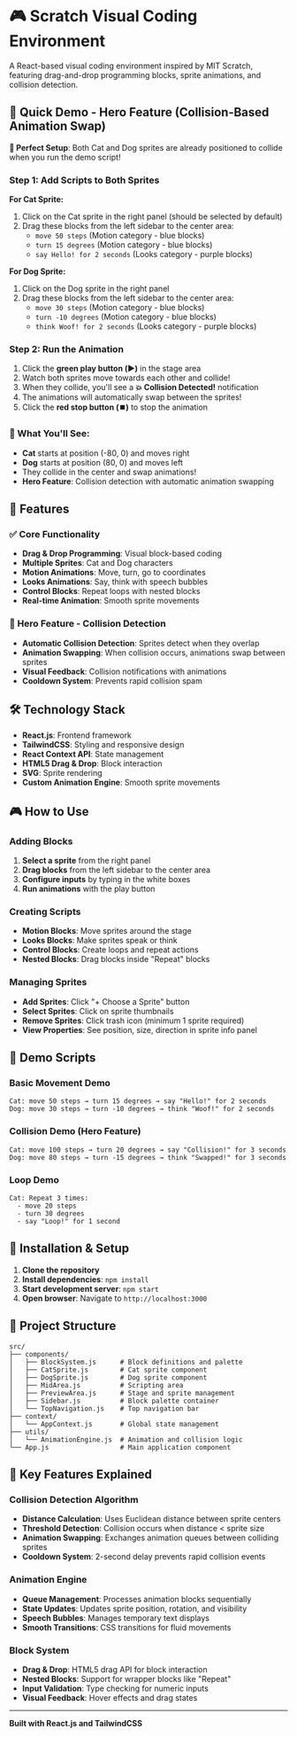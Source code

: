 # 🎮 Scratch Visual Coding Environment

A React-based visual coding environment inspired by MIT Scratch, featuring drag-and-drop programming blocks, sprite animations, and collision detection.

## 🚀 Quick Demo - Hero Feature (Collision-Based Animation Swap)

**🎯 Perfect Setup**: Both Cat and Dog sprites are already positioned to collide when you run the demo script!

### Step 1: Add Scripts to Both Sprites

**For Cat Sprite:**
1. Click on the Cat sprite in the right panel (should be selected by default)
2. Drag these blocks from the left sidebar to the center area:
   - `move 50 steps` (Motion category - blue blocks)
   - `turn 15 degrees` (Motion category - blue blocks)
   - `say Hello! for 2 seconds` (Looks category - purple blocks)

**For Dog Sprite:**
1. Click on the Dog sprite in the right panel
2. Drag these blocks from the left sidebar to the center area:
   - `move 30 steps` (Motion category - blue blocks)
   - `turn -10 degrees` (Motion category - blue blocks)
   - `think Woof! for 2 seconds` (Looks category - purple blocks)

### Step 2: Run the Animation

1. Click the **green play button (▶️)** in the stage area
2. Watch both sprites move towards each other and collide!
3. When they collide, you'll see a **💥 Collision Detected!** notification
4. The animations will automatically swap between the sprites!
5. Click the **red stop button (⏹️)** to stop the animation

### 🎪 What You'll See:
- **Cat** starts at position (-80, 0) and moves right
- **Dog** starts at position (80, 0) and moves left  
- They collide in the center and swap animations!
- **Hero Feature**: Collision detection with automatic animation swapping

## 🎯 Features

### ✅ Core Functionality
- **Drag & Drop Programming**: Visual block-based coding
- **Multiple Sprites**: Cat and Dog characters
- **Motion Animations**: Move, turn, go to coordinates
- **Looks Animations**: Say, think with speech bubbles
- **Control Blocks**: Repeat loops with nested blocks
- **Real-time Animation**: Smooth sprite movements

### 🌟 Hero Feature - Collision Detection
- **Automatic Collision Detection**: Sprites detect when they overlap
- **Animation Swapping**: When collision occurs, animations swap between sprites
- **Visual Feedback**: Collision notifications with animations
- **Cooldown System**: Prevents rapid collision spam

## 🛠️ Technology Stack

- **React.js**: Frontend framework
- **TailwindCSS**: Styling and responsive design
- **React Context API**: State management
- **HTML5 Drag & Drop**: Block interaction
- **SVG**: Sprite rendering
- **Custom Animation Engine**: Smooth sprite movements

## 🎮 How to Use

### Adding Blocks
1. **Select a sprite** from the right panel
2. **Drag blocks** from the left sidebar to the center area
3. **Configure inputs** by typing in the white boxes
4. **Run animations** with the play button

### Creating Scripts
- **Motion Blocks**: Move sprites around the stage
- **Looks Blocks**: Make sprites speak or think
- **Control Blocks**: Create loops and repeat actions
- **Nested Blocks**: Drag blocks inside "Repeat" blocks

### Managing Sprites
- **Add Sprites**: Click "+ Choose a Sprite" button
- **Select Sprites**: Click on sprite thumbnails
- **Remove Sprites**: Click trash icon (minimum 1 sprite required)
- **View Properties**: See position, size, direction in sprite info panel

## 🎪 Demo Scripts

### Basic Movement Demo
```
Cat: move 50 steps → turn 15 degrees → say "Hello!" for 2 seconds
Dog: move 30 steps → turn -10 degrees → think "Woof!" for 2 seconds
```

### Collision Demo (Hero Feature)
```
Cat: move 100 steps → turn 20 degrees → say "Collision!" for 3 seconds
Dog: move 80 steps → turn -15 degrees → think "Swapped!" for 3 seconds
```

### Loop Demo
```
Cat: Repeat 3 times:
  - move 20 steps
  - turn 30 degrees
  - say "Loop!" for 1 second
```

## 🔧 Installation & Setup

1. **Clone the repository**
2. **Install dependencies**: `npm install`
3. **Start development server**: `npm start`
4. **Open browser**: Navigate to `http://localhost:3000`

## 🎯 Project Structure

```
src/
├── components/
│   ├── BlockSystem.js      # Block definitions and palette
│   ├── CatSprite.js        # Cat sprite component
│   ├── DogSprite.js        # Dog sprite component
│   ├── MidArea.js          # Scripting area
│   ├── PreviewArea.js      # Stage and sprite management
│   ├── Sidebar.js          # Block palette container
│   └── TopNavigation.js    # Top navigation bar
├── context/
│   └── AppContext.js       # Global state management
├── utils/
│   └── AnimationEngine.js  # Animation and collision logic
└── App.js                  # Main application component
```

## 🌟 Key Features Explained

### Collision Detection Algorithm
- **Distance Calculation**: Uses Euclidean distance between sprite centers
- **Threshold Detection**: Collision occurs when distance < sprite size
- **Animation Swapping**: Exchanges animation queues between colliding sprites
- **Cooldown System**: 2-second delay prevents rapid collision events

### Animation Engine
- **Queue Management**: Processes animation blocks sequentially
- **State Updates**: Updates sprite position, rotation, and visibility
- **Speech Bubbles**: Manages temporary text displays
- **Smooth Transitions**: CSS transitions for fluid movements

### Block System
- **Drag & Drop**: HTML5 drag API for block interaction
- **Nested Blocks**: Support for wrapper blocks like "Repeat"
- **Input Validation**: Type checking for numeric inputs
- **Visual Feedback**: Hover effects and drag states

---

**Built with React.js and TailwindCSS**

